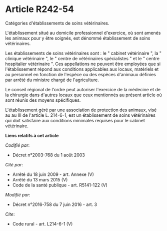 # Article R242-54

Catégories d'établissements de soins vétérinaires. 

L'établissement situé au domicile professionnel d'exercice, où sont amenés les animaux pour y être soignés, est dénommé
établissement de soins vétérinaires. 

Les établissements de soins vétérinaires sont : le " cabinet vétérinaire ", la " clinique vétérinaire ", le " centre de
vétérinaires spécialistes " et le " centre hospitalier vétérinaire ". Ces appellations ne peuvent être employées que si
l'établissement répond aux conditions applicables aux locaux, matériels et au personnel en fonction de l'espèce ou des
espèces d'animaux définies par arrêté du ministre chargé de l'agriculture. 

Le conseil régional de l'ordre peut autoriser l'exercice de la médecine et de la chirurgie dans d'autres locaux que ceux
mentionnés au présent article où sont réunis des moyens spécifiques. 

L'établissement géré par une association de protection des animaux, visé au au III de l'article L. 214-6-1, est un
établissement de soins vétérinaires qui doit satisfaire aux conditions minimales requises pour le cabinet vétérinaire.

**Liens relatifs à cet article**

_Codifié par_:

  - Décret n°2003-768 du 1 août 2003

_Cité par_:

  - Arrêté du 18 juin 2009 - art. Annexe (V)
  - Arrêté du 13 mars 2015 (V)
  - Code de la santé publique - art. R5141-122 (V)

_Modifié par_:

  - Décret n°2016-758 du 7 juin 2016 - art. 3

_Cite_:

  - Code rural - art. L214-6-1 (V)
